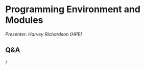 # Programming Environment and Modules

*Presenter: Harvey Richardson (HPE)*

<!--
-   Slides available on LUMI as:
    -   `/appl/local/training/4day-20231003/files/LUMI-4day-20231003-1_02_Programming_Environment_and_Modules.pdf`
    -   `/project/project_465000524/slides/HPE/02_PE_and_Modules.pdf` (temporary, for the lifetime of the project)
-   Recording available on LUMI as:
    `/appl/local/training/4day-20231003/recordings/1_02_Programming_Environment_and_Modules.mp4`

These materials can only be distributed to actual users of LUMI (active user account).
-->

## Q&A

/
